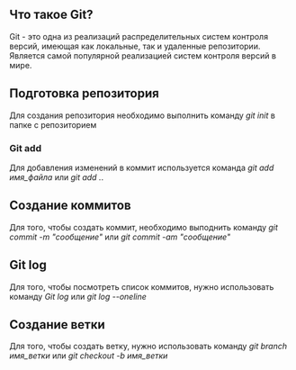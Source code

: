 ## Что такое Git?

Git - это одна из реализаций распределительных систем контроля версий, имеющая как локальные, так и удаленные репозитории. Является самой популярной реализацией систем контроля версий в мире.

## Подготовка репозитория

Для создания репозитория необходимо выполнить команду *git init* в папке с репозиторием

### Git add

Для добавления изменений в коммит используется команда *git add имя_файла* или *git add .*.

## Создание коммитов

Для того, чтобы создать коммит, необходимо выподнить команду *git commit -m "сообщение"* или *git commit -am "сообщение"*

## Git log

Для того, чтобы посмотреть список коммитов, нужно использовать команду *Git log* или *git log --oneline*

## Создание ветки

Для того, чтобы создать ветку, нужно использовать команду *git branch имя_ветки* или *git checkout -b имя_ветки*


